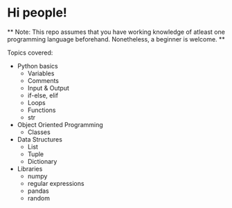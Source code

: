 # Hi people!

** Note: This repo assumes that you have working knowledge of atleast one programming language beforehand.
Nonetheless, a beginner is welcome. **

Topics covered:
* Python basics
    - Variables
    - Comments
    - Input & Output
    - if-else, elif
    - Loops
    - Functions
    - str
* Object Oriented Programming
    - Classes
* Data Structures
    - List
    - Tuple
    - Dictionary
* Libraries
    - numpy
    - regular expressions
    - pandas
    - random
